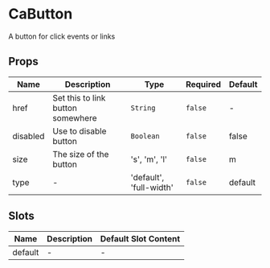 # CaButton

A button for click events or links

## Props

<!-- @vuese:CaButton:props:start -->
|Name|Description|Type|Required|Default|
|---|---|---|---|---|
|href|Set this to link button somewhere|`String`|`false`|-|
|disabled|Use to disable button|`Boolean`|`false`|false|
|size|The size of the button|'s', 'm', 'l'|`false`|m|
|type|-|'default', 'full-width'|`false`|default|

<!-- @vuese:CaButton:props:end -->


## Slots

<!-- @vuese:CaButton:slots:start -->
|Name|Description|Default Slot Content|
|---|---|---|
|default|-|-|

<!-- @vuese:CaButton:slots:end -->


